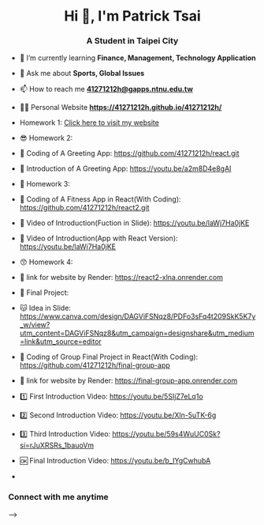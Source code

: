 <h1 align="center">Hi 👋,  I'm Patrick Tsai</h1>
<h3 align="center">A Student in Taipei City</h3>

- 🌱 I’m currently learning **Finance, Management, Technology Application**

- 💬 Ask me about **Sports, Global Issues**

- 📫 How to reach me **41271212h@gapps.ntnu.edu.tw**

- 🧑‍💻 Personal Website **https://41271212h.github.io/41271212h/**
- Homework 1: [Click here to visit my website](https://41271212h.github.io/41271212h/)

- 😎 Homework 2:
- 💬 Coding of A Greeting App: https://github.com/41271212h/react.git
- 🎥 Introduction of A Greeting App: https://youtu.be/a2m8D4e8gAI

- 😬 Homework 3:
- 💬 Coding of A Fitness App in React(With Coding): https://github.com/41271212h/react2.git
- 🎥 Video of Introduction(Fuction in Slide): https://youtu.be/laWj7Ha0jKE
- 🎥 Video of Introduction(App with React Version): https://youtu.be/laWj7Ha0jKE

- 😙 Homework 4:
- 🔗 link for website by Render: https://react2-xlna.onrender.com
  
- 🤔 Final Project:
- 😽 Idea in Slide: https://www.canva.com/design/DAGViFSNqz8/PDFo3sFq4t209SkK5K7y_w/view?utm_content=DAGViFSNqz8&utm_campaign=designshare&utm_medium=link&utm_source=editor
- 💬 Coding of Group Final Project in React(With Coding): https://github.com/41271212h/final-group-app
- 🔗 link for website by Render: https://final-group-app.onrender.com
- 1️⃣ First Introduction Video: https://youtu.be/5SIjZ7eLq1o
- 2️⃣ Second Introduction Video: https://youtu.be/Xln-5uTK-6g
- 3️⃣ Third Introduction Video: https://youtu.be/59s4WuUC0Sk?si=rJuXRSRs_1bauoVm
- 🆗 Final Introduction Video: https://youtu.be/b_IYgCwhubA
- 
<h3 align="left">Connect with me anytime</h3>
<p align="left">
</p>
-->
